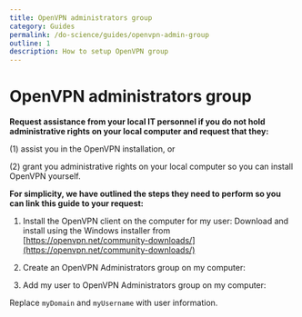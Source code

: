 ```yaml
---
title: OpenVPN administrators group
category: Guides
permalink: /do-science/guides/openvpn-admin-group
outline: 1
description: How to setup OpenVPN group
---
```


# OpenVPN administrators group

**Request assistance from your local IT personnel if you do not hold administrative rights on your local computer and request that they:**

(1) assist you in the OpenVPN installation, or

(2) grant you administrative rights on your local computer so you can install OpenVPN yourself.

**For simplicity, we have outlined the steps they need to perform so you can link this guide to your request:**

1. Install the OpenVPN client on the computer for my user: Download and install using the Windows installer from [https://openvpn.net/community-downloads/](https://openvpn.net/community-downloads/)

2. Create an OpenVPN Administrators group on my computer:

<CopyInput
    :value='`net localgroup /add "OpenVPN Administrators"`'
    label=""
    prefix=""
/>

3. Add my user to OpenVPN Administrators group on my computer:

<CopyInput
    :value='`net localgroup "OpenVPN Administrators" /add "myDomain\\myUsername"`'
    label=""
    prefix=""
/>

Replace <code>myDomain</code> and <code>myUsername</code> with user information.
